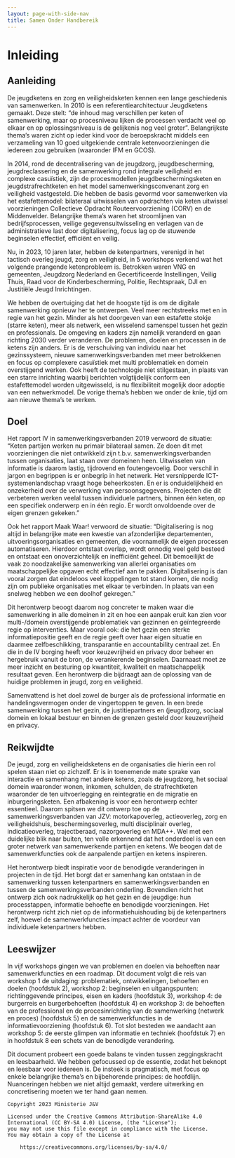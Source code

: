 ```yaml
---
layout: page-with-side-nav
title: Samen Onder Handbereik
---
```


# Inleiding 

## Aanleiding
De jeugdketens en zorg en veiligheidsketen kennen een lange geschiedenis van samenwerken. In 2010 is een referentiearchitectuur Jeugdketens gemaakt. Deze stelt: “de inhoud mag verschillen per keten of samenwerking, maar op procesniveau lijken de processen verdacht veel op elkaar en op oplossingsniveau is de gelijkenis nog veel groter”. Belangrijkste thema’s waren zicht op ieder kind voor de beroepskracht middels een verzameling van 10 goed uitgekiende centrale ketenvoorzieningen die iedereen zou gebruiken (waaronder IFM en GCOS). 

In 2014, rond de decentralisering van de jeugdzorg, jeugdbescherming, jeugdreclassering en de samenwerking rond integrale veiligheid en complexe casuïstiek, zijn de procesmodellen jeugdbeschermingsketen en jeugdstrafrechtketen en het model samenwerkingsconvenant zorg en veiligheid vastgesteld. Die hebben de basis gevormd voor samenwerken via het estafettemodel: bilateraal uitwisselen van opdrachten via keten uitwissel voorzieningen Collectieve Opdracht Routeervoorziening (CORV) en de Middenvelder. Belangrijke thema’s waren het stroomlijnen van bedrijfsprocessen, veilige gegevensuitwisseling en verlagen van de administratieve last door digitalisering, focus lag op de stuwende beginselen effectief, efficiënt en veilig.

Nu, in 2023, 10 jaren later, hebben de ketenpartners, verenigd in het tactisch overleg jeugd, zorg en veiligheid, in 5 workshops verkend wat het volgende prangende ketenprobleem is. Betrokken waren VNG en gemeenten, Jeugdzorg Nederland en Gecertificeerde Instellingen, Veilig Thuis, Raad voor de Kinderbescherming, Politie, Rechtspraak, DJI en Justitiële Jeugd Inrichtingen.

We hebben de overtuiging dat het de hoogste tijd is om de digitale samenwerking opnieuw her te ontwerpen. Veel meer rechtstreeks met en in regie van het gezin. Minder als het doorgeven van een estafette stokje (starre keten), meer als netwerk, een wisselend samenspel tussen het gezin en professionals. De omgeving en kaders zijn namelijk veranderd en gaan richting 2030 verder veranderen. De problemen, doelen en processen in de ketens zijn anders. Er is de verschuiving van individu naar het gezinssysteem, nieuwe samenwerkingsverbanden met meer betrokkenen en focus op complexere casuïstiek met multi problematiek en domein overstijgend werken. Ook heeft de technologie niet stilgestaan, in plaats van een starre inrichting waarbij berichten volgtijdelijk conform een estafettemodel worden uitgewisseld, is nu flexibiliteit mogelijk door adoptie van een netwerkmodel. De vorige thema’s hebben we onder de knie, tijd om aan nieuwe thema’s te werken.

## Doel
Het rapport IV in samenwerkingsverbanden 2019 verwoord de situatie: “Keten partijen werken nu primair bilateraal samen. Ze doen dit met voorzieningen die niet ontwikkeld zijn t.b.v. samenwerkingsverbanden tussen organisaties, laat staan over domeinen heen. Uitwisselen van informatie is daarom lastig, tijdrovend en foutengevoelig. Door verschil in jargon en begrippen is er onbegrip in het netwerk. Het versnipperde ICT-systemenlandschap vraagt hoge beheerkosten. En er is onduidelijkheid en onzekerheid over de verwerking van persoonsgegevens. Projecten die dit verbeteren werken veelal tussen individuele partners, binnen één keten, op een specifiek onderwerp en in één regio. Er wordt onvoldoende over de eigen grenzen gekeken.”

Ook het rapport Maak Waar! verwoord de situatie: “Digitalisering is nog altijd in belangrijke mate een kwestie van afzonderlijke departementen, uitvoeringsorganisaties en gemeenten, die voornamelijk de eigen processen automatiseren. Hierdoor ontstaat overlap, wordt onnodig veel geld besteed en ontstaat een onoverzichtelijk en inefficiënt geheel. Dit bemoeilijkt de vaak zo noodzakelijke samenwerking van allerlei organisaties om maatschappelijke opgaven echt effectief aan te pakken. Digitalisering is dan vooral zorgen dat eindeloos veel koppelingen tot stand komen, die nodig zijn om publieke organisaties met elkaar te verbinden. In plaats van een snelweg hebben we een doolhof gekregen.”

Dit herontwerp beoogt daarom nog concreter te maken waar die samenwerking in alle domeinen in zit en hoe een aanpak eruit kan zien voor multi-/domein overstijgende problematiek van gezinnen en geïntegreerde regie op interventies. Maar vooral ook: die het gezin een sterke informatiepositie geeft en de regie geeft over haar eigen situatie en daarmee zelfbeschikking, transparantie en accountability centraal zet. En die in de IV borging heeft voor keuzevrijheid en privacy door beheer en hergebruik vanuit de bron, de verankerende beginselen. Daarnaast moet ze meer inzicht en besturing op kwantiteit, kwaliteit en maatschappelijk resultaat geven. Een herontwerp die bijdraagt aan de oplossing van de huidige problemen in jeugd, zorg en veiligheid. 

Samenvattend is het doel zowel de burger als de professional informatie en handelingsvermogen onder de vingertoppen te geven. In een brede samenwerking tussen het gezin, de justitiepartners en (jeugd)zorg, sociaal domein en lokaal bestuur en binnen de grenzen gesteld door keuzevrijheid en privacy.

## Reikwijdte
De jeugd, zorg en veiligheidsketens en de organisaties die hierin een rol spelen staan niet op zichzelf. Er is in toenemende mate sprake van interactie en samenhang met andere ketens, zoals de jeugdzorg, het sociaal domein waaronder wonen, inkomen, schulden, de strafrechtketen waaronder de ten uitvoerlegging en reintegratie en de migratie en inburgeringsketen. Een afbakening is voor een herontwerp echter essentieel. Daarom spitsen we dit ontwerp toe op de samenwerkingsverbanden van JZV: motorkapoverleg, actieoverleg, zorg en veiligheidshuis, beschermingsoverleg, multi disciplinair overleg, indicatieoverleg, trajectberaad, nazorgoverleg en MDA++. Wel met een duidelijke blik naar buiten, ten volle erkennend dat het onderdeel is van een groter netwerk van samenwerkende partijen en ketens. We beogen dat de samenwerkfuncties ook de aanpalende partijen en ketens inspireren.

Het herontwerp biedt inspiratie voor de benodigde veranderingen in projecten in de tijd. Het borgt dat er samenhang kan ontstaan in de samenwerking tussen ketenpartners en samenwerkingsverbanden en tussen de samenwerkingsverbanden onderling. Bovendien richt het ontwerp zich ook nadrukkelijk op het gezin en de jeugdige: hun processtappen, informatie behoefte en benodigde voorzieningen. Het herontwerp richt zich niet op de informatiehuishouding bij de ketenpartners zelf, hoewel de samenwerkfuncties impact achter de voordeur van individuele ketenpartners hebben.

## Leeswijzer
In vijf workshops gingen we van problemen en doelen via behoeften naar samenwerkfuncties en een roadmap. Dit document volgt die reis van workshop 1 de uitdaging: problematiek, ontwikkelingen, behoeften en doelen (hoofdstuk 2), workshop 2: beginselen en uitgangspunten: richtinggevende principes, eisen en kaders (hoofdstuk 3), workshop 4: de burgerreis en burgerbehoeften (hoofdstuk 4) en workshop 3: de behoeften van de professional en de procesinrichting van de samenwerking (netwerk en proces) (hoofdstuk 5) en de samenwerkfuncties in de informatievoorziening (hoofdstuk 6). Tot slot besteden we aandacht aan workshop 5: de eerste glimpen van informatie en techniek (hoofdstuk 7) en in hoofdstuk 8 een schets van de benodigde verandering.

Dit document probeert een goede balans te vinden tussen zeggingskracht en leesbaarheid. We hebben gefocussed op de essentie, zodat het beknopt en leesbaar voor iedereen is. De insteek is pragmatisch, met focus op enkele belangrijke thema’s en bijbehorende principes: de hoofdlijn. Nuanceringen hebben we niet altijd gemaakt, verdere uitwerking en concretisering moeten we ter hand gaan nemen.



```
Copyright 2023 Ministerie J&V

Licensed under the Creative Commons Attribution-ShareAlike 4.0
International (CC BY-SA 4.0) License, (the "License");
you may not use this file except in compliance with the License.
You may obtain a copy of the License at

    https://creativecommons.org/licenses/by-sa/4.0/
```